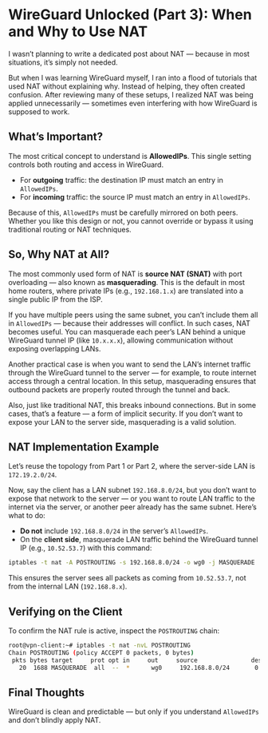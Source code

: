 # WireGuard Unlocked (Part 3): When and Why to Use NAT

I wasn’t planning to write a dedicated post about NAT — because in most situations, it’s simply not needed.

But when I was learning WireGuard myself, I ran into a flood of tutorials that used NAT without explaining why. Instead of helping, they often created confusion. After reviewing many of these setups, I realized NAT was being applied unnecessarily — sometimes even interfering with how WireGuard is supposed to work.

## What’s Important?

The most critical concept to understand is **AllowedIPs**. This single setting controls both routing and access in WireGuard.

- For **outgoing** traffic: the destination IP must match an entry in `AllowedIPs`.
- For **incoming** traffic: the source IP must match an entry in `AllowedIPs`.

Because of this, `AllowedIPs` must be carefully mirrored on both peers. Whether you like this design or not, you cannot override or bypass it using traditional routing or NAT techniques.

## So, Why NAT at All?

The most commonly used form of NAT is **source NAT (SNAT)** with port overloading — also known as **masquerading**. This is the default in most home routers, where private IPs (e.g., `192.168.1.x`) are translated into a single public IP from the ISP.

If you have multiple peers using the same subnet, you can’t include them all in `AllowedIPs` — because their addresses will conflict. In such cases, NAT becomes useful. You can masquerade each peer’s LAN behind a unique WireGuard tunnel IP (like `10.x.x.x`), allowing communication without exposing overlapping LANs.

Another practical case is when you want to send the LAN’s internet traffic through the WireGuard tunnel to the server — for example, to route internet access through a central location. In this setup, masquerading ensures that outbound packets are properly routed through the tunnel and back.

Also, just like traditional NAT, this breaks inbound connections. But in some cases, that’s a feature — a form of implicit security. If you don’t want to expose your LAN to the server side, masquerading is a valid solution.

## NAT Implementation Example

Let’s reuse the topology from Part 1 or Part 2, where the server-side LAN is `172.19.2.0/24`.

Now, say the client has a LAN subnet `192.168.8.0/24`, but you don’t want to expose that network to the server — or you want to route LAN traffic to the internet via the server, or another peer already has the same subnet. Here’s what to do:

- **Do not** include `192.168.8.0/24` in the server’s `AllowedIPs`.
- On the **client side**, masquerade LAN traffic behind the WireGuard tunnel IP (e.g., `10.52.53.7`) with this command:

```bash
iptables -t nat -A POSTROUTING -s 192.168.8.0/24 -o wg0 -j MASQUERADE
```

This ensures the server sees all packets as coming from `10.52.53.7`, not from the internal LAN (`192.168.8.x`).

## Verifying on the Client

To confirm the NAT rule is active, inspect the `POSTROUTING` chain:

```bash
root@vpn-client:~# iptables -t nat -nvL POSTROUTING
Chain POSTROUTING (policy ACCEPT 0 packets, 0 bytes)
 pkts bytes target     prot opt in     out     source               destination         
   20  1688 MASQUERADE  all  --  *      wg0     192.168.8.0/24       0.0.0.0/0
```

## Final Thoughts

WireGuard is clean and predictable — but only if you understand `AllowedIPs` and don’t blindly apply NAT.


